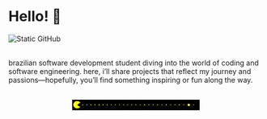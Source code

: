 <h1>Hello! 👻</h1>

<div><img src="https://img.shields.io/static/v1?label=Overview&message=Matheus&color=0c0c0c&style=for-the-badge&logo=GitHub" alt="Static GitHub"></div>
<br>
<p>brazilian software development student diving into the world of coding and software engineering. here, i’ll share projects that reflect my journey and passions—hopefully, you’ll find something inspiring or fun along the way.</p> 
<br>
<div align="center"><img src="assets/img/pacman.gif" width="50%" height="50%"></div>
